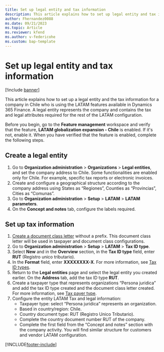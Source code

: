 ```yaml
---
title: Set up legal entity and tax information 
description: This article explains how to set up legal entity and tax information for a Chilean company. 
author: Fhernandez0088
ms.date: 09/21/2023
ms.topic: Article
ms.reviewer: kfend
ms.author: v-federicohe
ms.custom: bap-template
---
```


# Set up legal entity and tax information

[!include [banner](../includes/banner.md)]

This article explains how to set up a legal entity and the tax information for a company in Chile who is using the LATAM features available in Dynamics 365 Finance. A legal entity represents the company and contains the tax and legal attributes required for the rest of the LATAM configuration.

Before you begin, go to the **Feature management** workspace and verify that the feature, **LATAM globalization expansion - Chile** is enabled. If it's not, enable it. When you have verified that the feature is enabled, complete the following steps.

## Create a legal entity
1. Go to **Organization administration** > **Organizations** > **Legal entities**, and set the company address to Chile. Some functionalities are enabled only for Chile. For example, specific tax reports or electronic invoices. 
2. Create and configure a geographical structure according to the company address using States as “Regiones”, Counties as “Provincias”, Cities as “Comunas”.
3. Go to **Organization administration** > **Setup** > **LATAM** > **LATAM parameters**.
4. On the **Concept and notes** tab, configure the labels required.

## Set up tax information

1. [Create a document class letter](ltm-core-document-class-letter.md) without a prefix. This document class letter will be used in taxpayer and document class configurations. 
2. Go to **Organization administration** > **Setup** > **LATAM** > **Tax ID type**.
3. Select **New** and in the **Overview** section, in the **Tax ID type** field, enter **RUT** (Registro unico tributario).
4. In the **Format** field, enter **XXXXXXXX-X**. For more information, see [Tax ID types](ltm-core-tax-id-type.md).
5. Return to the **Legal entities** page and select the legal entity you created earlier. On the **Address** tab, add the tax ID type **RUT**. 
6. Create a taxpayer type that represents organizations “Persona juridica” and add the tax ID type created and the document class letter created. For more information, see [Tax payer type](/ltm-core-taxpayer-type.md).
7. Configure the entity LATAM Tax and legal information:
    * Taxpayer type: select “Persona juridica” represents an organization.
    * Based in country/region: Chile.
    * Country document type: RUT (Registro Unico Tributario).
    * Complete the country document number RUT of the company.
    * Complete the first field from the “Concept and notes” section with the company activity.
You will find similar structure for customers and vendor LATAM configuration.






[!INCLUDE[footer-include](../../includes/footer-banner.md)]
